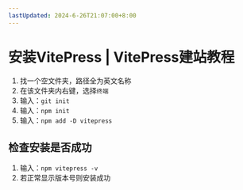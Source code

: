 ```yaml
---
lastUpdated: 2024-6-26T21:07:00+8:00
---
```


# 安装VitePress | VitePress建站教程

1. 找一个空文件夹，路径全为英文名称
2. 在该文件夹内右键，选择```终端```
3. 输入：```git init```
4. 输入：```npm init```
5. 输入：```npm add -D vitepress```

## 检查安装是否成功

1. 输入：```npm vitepress -v```
2. 若正常显示版本号则安装成功
